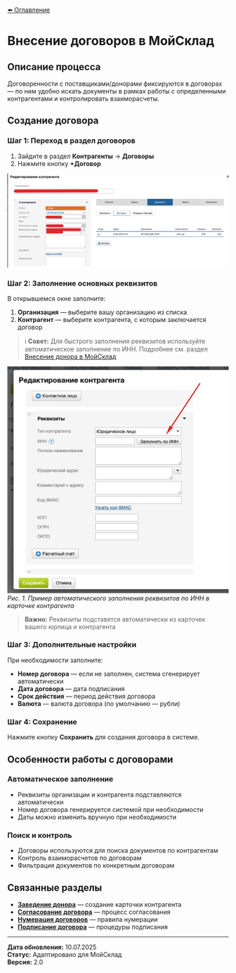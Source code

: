 [⬅️ Оглавление](../README.md)

# Внесение договоров в МойСклад

## Описание процесса

Договоренности с поставщиками/донорами фиксируются в договорах — по ним удобно искать документы в рамках работы с определенными контрагентами и контролировать взаиморасчеты.

## Создание договора

### Шаг 1: Переход в раздел договоров
1. Зайдите в раздел **Контрагенты** → **Договоры**
2. Нажмите кнопку **+Договор**

![Создание договора в МойСклад](../screenshots/dogovor.png)

### Шаг 2: Заполнение основных реквизитов
В открывшемся окне заполните:

1. **Организация** — выберите вашу организацию из списка
2. **Контрагент** — выберите контрагента, с которым заключается договор

> ℹ️ **Совет:** Для быстрого заполнения реквизитов используйте автоматическое заполнение по ИНН. Подробнее см. раздел [Внесение донора в МойСклад](01_donor_entry.md#визуальные-примеры-интерфейса)

![Автоматическое заполнение реквизитов по ИНН](../screenshots/inn_autofill.png)
*Рис. 1. Пример автоматического заполнения реквизитов по ИНН в карточке контрагента*

> **Важно:** Реквизиты подставятся автоматически из карточек вашего юрлица и контрагента

### Шаг 3: Дополнительные настройки
При необходимости заполните:
- **Номер договора** — если не заполнен, система сгенерирует автоматически
- **Дата договора** — дата подписания
- **Срок действия** — период действия договора
- **Валюта** — валюта договора (по умолчанию — рубли)

### Шаг 4: Сохранение
Нажмите кнопку **Сохранить** для создания договора в системе.

## Особенности работы с договорами

### Автоматическое заполнение
- Реквизиты организации и контрагента подставляются автоматически
- Номер договора генерируется системой при необходимости
- Даты можно изменить вручную при необходимости

### Поиск и контроль
- Договоры используются для поиска документов по контрагентам
- Контроль взаиморасчетов по договорам
- Фильтрация документов по конкретным договорам

## Связанные разделы

- **[Заведение донора](01_donor_entry.md)** — создание карточки контрагента
- **[Согласование договора](02_contract_approval.md)** — процесс согласования
- **[Нумерация договоров](03_contract_numbering.md)** — правила нумерации
- **[Подписание договора](04_contract_signing.md)** — процедуры подписания

---

**Дата обновления:** 10.07.2025  
**Статус:** Адаптировано для МойСклад  
**Версия:** 2.0

